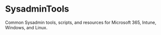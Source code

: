 # SysadminTools
Common Sysadmin tools, scripts, and resources for Microsoft 365, Intune, Windows, and Linux.
